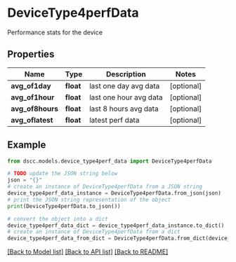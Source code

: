 # DeviceType4perfData

Performance stats for the device

## Properties

Name | Type | Description | Notes
------------ | ------------- | ------------- | -------------
**avg_of1day** | **float** | last one day avg data | [optional] 
**avg_of1hour** | **float** | last one hour avg data | [optional] 
**avg_of8hours** | **float** | last 8 hours avg data | [optional] 
**avg_oflatest** | **float** | latest perf data | [optional] 

## Example

```python
from dscc.models.device_type4perf_data import DeviceType4perfData

# TODO update the JSON string below
json = "{}"
# create an instance of DeviceType4perfData from a JSON string
device_type4perf_data_instance = DeviceType4perfData.from_json(json)
# print the JSON string representation of the object
print(DeviceType4perfData.to_json())

# convert the object into a dict
device_type4perf_data_dict = device_type4perf_data_instance.to_dict()
# create an instance of DeviceType4perfData from a dict
device_type4perf_data_from_dict = DeviceType4perfData.from_dict(device_type4perf_data_dict)
```
[[Back to Model list]](../README.md#documentation-for-models) [[Back to API list]](../README.md#documentation-for-api-endpoints) [[Back to README]](../README.md)


